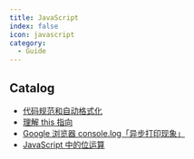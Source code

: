 ```yaml
---
title: JavaScript
index: false
icon: javascript
category:
  - Guide
---
```


## Catalog

- [代码规范和自动格式化](代码规范和自动格式化.md)
- [理解 this 指向](理解this指向.md)
- [Google 浏览器 console.log「异步打印现象」](Google浏览器console.log「异步打印现象」.md)
- [JavaScript 中的位运算](JavaScript中的位运算.md)
